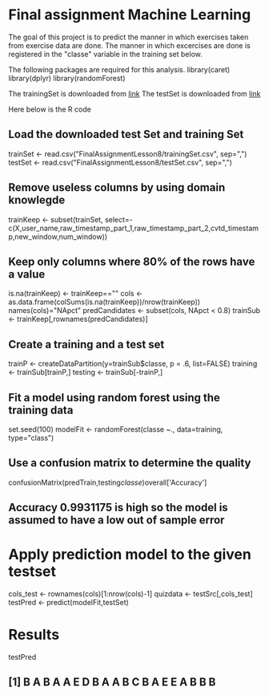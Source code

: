 # Final assignment Machine Learning
The goal of this project is to predict the manner in which exercises taken from exercise data are done. 
The manner in which excercises are done is registered in the "classe" variable in the training set below. 

The following packages are required for this analysis.
library(caret)
library(dplyr)
library(randomForest)

The trainingSet is downloaded from [link](https://d396qusza40orc.cloudfront.net/predmachlearn/pml-training.csv)
The testSet is downloaded from [link](https://d396qusza40orc.cloudfront.net/predmachlearn/pml-testing.csv)

Here below is the R code

## Load the downloaded test Set and training Set
trainSet <- read.csv("FinalAssignmentLesson8/trainingSet.csv", sep=",")
testSet <- read.csv("FinalAssignmentLesson8/testSet.csv", sep=",")

## Remove useless columns by using domain knowlegde
trainKeep <- subset(trainSet, select=-c(X,user_name,raw_timestamp_part_1,raw_timestamp_part_2,cvtd_timestamp,new_window,num_window))

## Keep only columns where 80% of the rows have a value
is.na(trainKeep) <- trainKeep==""
cols <- as.data.frame(colSums(is.na(trainKeep))/nrow(trainKeep))
names(cols)="NApct"
predCandidates <- subset(cols, NApct < 0.8)
trainSub <- trainKeep[,rownames(predCandidates)]

## Create a training and a test set
trainP <- createDataPartition(y=trainSub$classe, p = .6, list=FALSE)
training <- trainSub[trainP,]
testing <- trainSub[-trainP,]


## Fit a model using random forest using the training data   
set.seed(100)
modelFit <- randomForest(classe ~., data=training, type="class")

## Use a confusion matrix to determine the quality
confusionMatrix(predTrain,testing$classe)$overall['Accuracy']
## Accuracy 0.9931175 is high so the model is assumed to have a low out of sample error

# Apply prediction model to the given testset
cols_test <- rownames(cols)[1:nrow(cols)-1]
quizdata <- testSrc[,cols_test]
testPred <- predict(modelFit,testSet)

# Results
testPred
## [1] B  A  B  A  A  E  D  B  A  A  B  C  B  A  E  E  A  B  B  B



